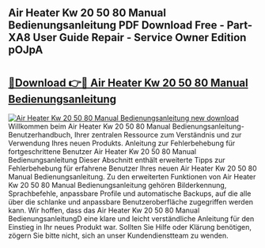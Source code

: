 ## Air Heater Kw 20 50 80 Manual Bedienungsanleitung PDF Download Free - Part-XA8 User Guide Repair - Service Owner Edition pOJpA

# <h2><a href="http://df0hga.blite.top/?on=Air+Heater+Kw+20+50+80+Manual+Bedienungsanleitung">🔗Download 👉🔴 Air Heater Kw 20 50 80 Manual Bedienungsanleitung</a></h2>

[![Air Heater Kw 20 50 80 Manual Bedienungsanleitung new download](https://i.imgur.com/lujVjoI.png)](http://df0hga.blite.top/?on=Air+Heater+Kw+20+50+80+Manual+Bedienungsanleitung)
Willkommen beim Air Heater Kw 20 50 80 Manual Bedienungsanleitung-Benutzerhandbuch, Ihrer zentralen Ressource zum Verständnis und zur Verwendung Ihres neuen Produkts. Anleitung zur Fehlerbehebung für fortgeschrittene Benutzer Air Heater Kw 20 50 80 Manual Bedienungsanleitung Dieser Abschnitt enthält erweiterte Tipps zur Fehlerbehebung für erfahrene Benutzer Ihres neuen Air Heater Kw 20 50 80 Manual Bedienungsanleitung. Zu den erweiterten Funktionen von Air Heater Kw 20 50 80 Manual Bedienungsanleitung gehören Bilderkennung, Sprachbefehle, anpassbare Profile und automatische Backups, auf die alle über die schlanke und anpassbare Benutzeroberfläche zugegriffen werden kann. Wir hoffen, dass das Air Heater Kw 20 50 80 Manual BedienungsanleitungD eine klare und leicht verständliche Anleitung für den Einstieg in Ihr neues Produkt war. Sollten Sie Hilfe oder Klärung benötigen, zögern Sie bitte nicht, sich an unser Kundendienstteam zu wenden.
